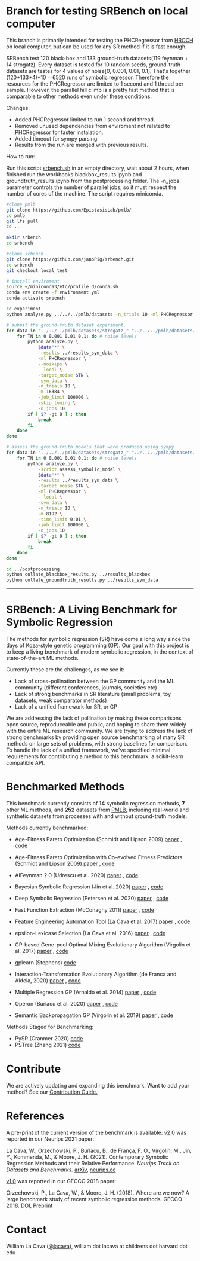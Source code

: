 # Branch for testing SRBench on local computer

This branch is primarily intended for testing the PHCRegressor from [HROCH](https://github.com/janoPig/HROCH) on local computer, but can be used for any SR method if it is fast enough.

SRBench test 120 black-box and 133 ground-truth datasets(119 feynman + 14 strogatz). Every dataset is tested for 10 random seeds, ground-truth datasets are testes for 4 values of noise[0, 0.001, 0.01, 0.1]. That's together (120+133*4)*10 = 6520 runs of symbolic regressor. Therefore the resources for the PHCRegressor are limited to 1 second and 1 thread per sample. However, the parallel hill climb is a pretty fast method that is comparable to other methods even under these conditions.

Changes:

- Added PHCRegressor limited to run 1 second and thread.
- Removed unused dependencies from enviroment not related to PHCRegressor for faster instalation.
- Added timeout for sympy parsing.
- Results from the run are merged with previous results.

How to run:

Run this script [srbench.sh](https://github.com/janoPig/HROCH/blob/main/benchmarks/srbench.sh) in an empty directory, wait about 2 hours, when finished run the workbooks blackbox_results.ipynb and groundtruth_results.ipynb from the postprocessing folder. The -n_jobs parameter controls the number of parallel jobs, so it must respect the number of cores of the machine. The script requires miniconda.

```bash
#clone pmlb
git clone https://github.com/EpistasisLab/pmlb/
cd pmlb
git lfs pull
cd ..

mkdir srbench
cd srbench

#clone srbench
git clone https://github.com/janoPig/srbench.git
cd srbench
git checkout local_test

# install enviroment
source ~/miniconda3/etc/profile.d/conda.sh
conda env create -f environment.yml
conda activate srbench

cd experiment
python analyze.py ../../../pmlb/datasets -n_trials 10 -ml PHCRegressor -results ../results_blackbox -skip_tuning --noskips --local -n_jobs 10 -job_limit 100000

# submit the ground-truth dataset experiment. 
for data in "../../../pmlb/datasets/strogatz_" "../../../pmlb/datasets/feynman_" ; do # feynman and strogatz datasets
    for TN in 0 0.001 0.01 0.1; do # noise levels
        python analyze.py \
            $data"*" \
            -results ../results_sym_data \
            -ml PHCRegressor \
            --noskips \
            --local \
            -target_noise $TN \
            -sym_data \
            -n_trials 10 \
            -m 16384 \
            -job_limit 100000 \
            -skip_tuning \
            -n_jobs 10
        if [ $? -gt 0 ] ; then
            break
        fi
    done
done

# assess the ground-truth models that were produced using sympy
for data in "../../../pmlb/datasets/strogatz_" "../../../pmlb/datasets/feynman_" ; do # feynman and strogatz datasets
    for TN in 0 0.001 0.01 0.1; do # noise levels
        python analyze.py \
            -script assess_symbolic_model \
            $data"*" \
            -results ../results_sym_data \
            -target_noise $TN \
            -ml PHCRegressor \
            --local \
            -sym_data \
            -n_trials 10 \
            -m 8192 \
            -time_limit 0:01 \
            -job_limit 100000 \
            -n_jobs 10
        if [ $? -gt 0 ] ; then
            break
        fi
    done
done

cd ../postprocessing
python collate_blackbox_results.py ../results_blackbox
python collate_groundtruth_results.py ../results_sym_data
```

---

# SRBench: A Living Benchmark for Symbolic Regression

The methods for symbolic regression (SR) have come a long way since the days of Koza-style genetic programming (GP).
Our goal with this project is to keep a living benchmark of modern symbolic regression, in the context of state-of-the-art ML methods.

Currently these are the challenges, as we see it:

- Lack of cross-pollination between the GP community and the ML community (different conferences, journals, societies etc)
- Lack of strong benchmarks in SR literature (small problems, toy datasets, weak comparator methods)
- Lack of a unified framework for SR, or GP

We are addressing the lack of pollination by making these comparisons open source, reproduceable and public, and hoping to share them widely with the entire ML research community.
We are trying to address the lack of strong benchmarks by providing open source benchmarking of many SR methods on large sets of problems, with strong baselines for comparison.
To handle the lack of a unified framework, we've specified minimal requirements for contributing a method to this benchmark: a scikit-learn compatible API.

# Benchmarked Methods

This benchmark currently consists of __14__ symbolic regression methods, __7__ other ML methods, and __252__ datasets from [PMLB](https://github.com/EpistasisLab/penn-ml-benchmarks), including real-world and synthetic datasets from processes with and without ground-truth models.

Methods currently benchmarked:

- Age-Fitness Pareto Optimization (Schmidt and Lipson 2009)
    [paper](https://dl.acm.org/doi/pdf/10.1145/1830483.1830584)
    ,
    [code](https://github.com/cavalab/ellyn)
- Age-Fitness Pareto Optimization with Co-evolved Fitness Predictors (Schmidt and Lipson 2009)
    [paper](https://dl.acm.org/doi/pdf/10.1145/1830483.1830584?casa_token=8fAFUrPlfuUAAAAA:u0QJvX-cC8rPtdZri-Jd4ZxcnRSIF_Fu2Vn5n-oXVNu_i71J6ZECx28ucLPOLQY628drsEbg4aFvTw)
    ,
    [code](https://github.com/cavalab/ellyn)
- AIFeynman 2.0 (Udrescu et al. 2020)
    [paper](https://arxiv.org/abs/2006.10782)
    ,
    [code](https://github.com/SJ001/AI-Feynman)
- Bayesian Symbolic Regression (Jin et al. 2020)
    [paper](https://arxiv.org/abs/1910.08892)
    ,
    [code](https://github.com/ying531/MCMC-SymReg)
- Deep Symbolic Regression (Petersen et al. 2020)
    [paper](https://arxiv.org/pdf/1912.04871)
    ,
    [code](https://github.com/brendenpetersen/deep-symbolic-optimization)
- Fast Function Extraction (McConaghy 2011)
    [paper](http://trent.st/content/2011-GPTP-FFX-paper.pdf)
    ,
    [code](https://github.com/natekupp/ffx)
- Feature Engineering Automation Tool (La Cava et al. 2017)
    [paper](https://arxiv.org/abs/1807.00981)
    ,
    [code](https://github.com/lacava/feat)
- epsilon-Lexicase Selection (La Cava et al. 2016)
    [paper](https://arxiv.org/abs/1905.13266)
    ,
    [code](https://github.com/cavalab/ellyn)
- GP-based Gene-pool Optimal Mixing Evolutionary Algorithm (Virgolin et al. 2017)
    [paper](https://dl.acm.org/doi/pdf/10.1145/3071178.3071287?casa_token=CHa8EK_ic5gAAAAA:mOAOCu6CL-jHobGWKD2wco4NbpCyS-XTY5thb1dPPsyUkTkLHzmLMF41MWMGWLyFv1G8n-VFaqmXSw)
    ,
    [code](https://github.com/marcovirgolin/GP-GOMEA/)
- gplearn (Stephens)
    [code](https://github.com/trevorstephens/gplearn)
- Interaction-Transformation Evolutionary Algorithm (de Franca and Aldeia, 2020)
    [paper](https://www.mitpressjournals.org/doi/abs/10.1162/evco_a_00285)
    ,
    [code](https://github.com/folivetti/ITEA/)
- Multiple Regression GP (Arnaldo et al. 2014)
    [paper](https://dl.acm.org/doi/pdf/10.1145/2576768.2598291?casa_token=Oh2e7jDBgl0AAAAA:YmYJhFniOrU0yIhsqrHGzUN_60veH56tfwizre94uImDpYyp9RcadUyv_VZf8gH7v3uo5SxjjIPPUA)
    ,
    [code](https://github.com/flexgp/gp-learners)
- Operon (Burlacu et al. 2020)
    [paper](https://dl.acm.org/doi/pdf/10.1145/3377929.3398099?casa_token=HJgFp342K0sAAAAA:3Xbelm-5YjcIgjMvqLcyoTYdB0wNR0S4bYcQBGUiwOuwqbFfV6YnE8YKGINija_V6wCi6dahvQ3Pxg)
    ,
    [code](https://github.com/heal-research/operon)

- Semantic Backpropagation GP (Virgolin et al. 2019)
    [paper](https://dl.acm.org/doi/pdf/10.1145/3321707.3321758?casa_token=v43VobsGalkAAAAA:Vj8S9mHAv-H4tLm_GCL4DJdfW3e5SVUtD6J3gIQh0vrNzM3s6psjl-bwO2NMnxLN0thRJ561OZ0sQA)
    ,
    [code](https://github.com/marcovirgolin/GP-GOMEA)

Methods Staged for Benchmarking:

- PySR (Cranmer 2020)
    [code](https://github.com/MilesCranmer/PySR)
- PSTree (Zhang 2021)
    [code](https://github.com/hengzhe-zhang/PS-Tree)

# Contribute

We are actively updating and expanding this benchmark.
Want to add your method?
See our [Contribution Guide.](https://cavalab.org/srbench/contributing/)

# References

A pre-print of the current version of the benchmark is available:
[v2.0](https://github.com/EpistasisLab/regression-benchmark/releases/tag/v2.0) was reported in our Neurips 2021 paper:

La Cava, W., Orzechowski, P., Burlacu, B., de França, F. O., Virgolin, M., Jin, Y., Kommenda, M., & Moore, J. H. (2021).
Contemporary Symbolic Regression Methods and their Relative Performance.
_Neurips Track on Datasets and Benchmarks._
[arXiv](https://arxiv.org/abs/2107.14351),
[neurips.cc](https://datasets-benchmarks-proceedings.neurips.cc/paper/2021/hash/c0c7c76d30bd3dcaefc96f40275bdc0a-Abstract-round1.html)

[v1.0](https://github.com/EpistasisLab/regression-benchmark/releases/tag/v1.0) was reported in our GECCO 2018 paper:

Orzechowski, P., La Cava, W., & Moore, J. H. (2018).
Where are we now? A large benchmark study of recent symbolic regression methods.
GECCO 2018. [DOI](https://doi.org/10.1145/3205455.3205539), [Preprint](https://www.researchgate.net/profile/Patryk_Orzechowski/publication/324769381_Where_are_we_now_A_large_benchmark_study_of_recent_symbolic_regression_methods/links/5ae779b70f7e9b837d392dc9/Where-are-we-now-A-large-benchmark-study-of-recent-symbolic-regression-methods.pdf)

# Contact

William La Cava ([@lacava](https://github.com/lacava)), william dot lacava at childrens dot harvard dot edu
